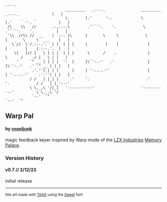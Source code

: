 ```
                                                                                              .---. 
                           _________   _...._                _________   _...._               |   | 
       _     _             \        |.'      '-.             \        |.'      '-.            |   | 
 /\    \\   //       .-,.--.\        .'```'.    '.            \        .'```'.    '.          |   | 
 `\\  //\\ //  __    |  .-. |\      |       \     \            \      |       \     \   __    |   | 
   \`//  \'/.:--.'.  | |  | | |     |        |    |             |     |        |    |.:--.'.  |   | 
    \|   |// |   \ | | |  | | |      \      /    .              |      \      /    ./ |   \ | |   | 
     '     `" __ | | | |  '-  |     |\`'-.-'   .'               |     |\`'-.-'   .' `" __ | | |   | 
            .'.''| | | |      |     | '-....-'`                 |     | '-....-'`    .'.''| | |   | 
           / /   | |_| |     .'     '.                         .'     '.            / /   | |_'---' 
           \ \._,\ '/|_|   '-----------'                     '-----------'          \ \._,\ '/      
            `--'  `"                                                                 `--'  `"       
```
## Warp Pal
#### by [voxeljunk](https://linktr.ee/voxeljunk)
magic feedback keyer inspired by Warp mode of the [LZX Industries](https://lzxindustries.net/) [Memory Palace](https://lzxindustries.net/products/memory-palace).

### Version History
#### v0.7 // 2/12/23
initial release

---
<sub>title art made with [TAAG](https://patorjk.com/software/taag/) using the [Sweet](https://patorjk.com/software/taag/#p=author&f=Sweet&t=Nearness) font</sub>
